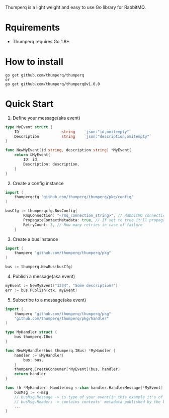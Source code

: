 Thumperq is a light weight and easy to use Go library for RabbitMQ.

# Rquirements
- Thumperq requires Go 1.8+

# How to install
```
go get github.com/thumperq/thumperq
or
go get github.com/thumperq/thumperq@v1.0.0
```

# Quick Start
1. Define your message(aka event)
```go
type MyEvent struct {
	ID                   string    `json:"id,omitempty"`
	Description          string    `json:"description,omitempty"`
}

func NewMyEvent(id string, description string) *MyEvent{
    return &MyEvent{
        ID: id,
        Description: description,
    }
}
```
2. Create a config instance
```go
import (
    thumperqcfg "github.com/thumperq/thumperq/pkg/config"
)

busCfg := thumperqcfg.BusConfig{
		RmqConnection: "<rmq_connection_string>", // RabbitMQ connection string
		PropagateContextMetadata: true, // If set to true it'll propagate go contexts metadata in the Bus message
		RetryCount: 3, // How many retries in case of failure
	}
```
3. Create a bus instance
```go
import (
    thumperq "github.com/thumperq/thumperq/pkg"
)

bus := thumperq.NewBus(busCfg)
```
4. Publish a message(aka event)
```go
myEvent := NewMyEvent("1234", "Some description!")
err := bus.Publish(ctx, myEvent)
```
5. Subscribe to a message(aka event)
```go
import (
    thumperq "github.com/thumperq/thumperq/pkg"
	"github.com/thumperq/thumperq/pkg/handler"
)

type MyHandler struct {
	bus thumperq.IBus
}

func NewMyHandler(bus thumperq.IBus) *MyHandler {
	handler := &MyHandler{
		bus: bus,
	}
	thumperq.CreateConsumer[*MyEvent](bus, handler)
	return handler
}

func (h *MyHandler) Handle(msg <-chan handler.HandlerMessage[*MyEvent]) error {
    busMsg := <-msg
	// busMsg.Message -> is type of your event(in this example it's of type *MyEvent)
	// busMsg.Headers -> contains contexts' metadata published by the bus if the PropagateContextMetadata in config is set to true
	...
}
```